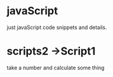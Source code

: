 # javaScript
just javaScript code snippets and details.

# scripts2 ->Script1
take a number and calculate some thing
